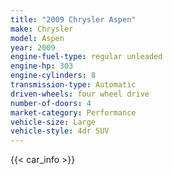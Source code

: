 ```yaml
---
title: "2009 Chrysler Aspen"
make: Chrysler
model: Aspen
year: 2009
engine-fuel-type: regular unleaded
engine-hp: 303
engine-cylinders: 8
transmission-type: Automatic
driven-wheels: four wheel drive
number-of-doors: 4
market-category: Performance
vehicle-size: Large
vehicle-style: 4dr SUV
---
```


{{< car_info >}}
